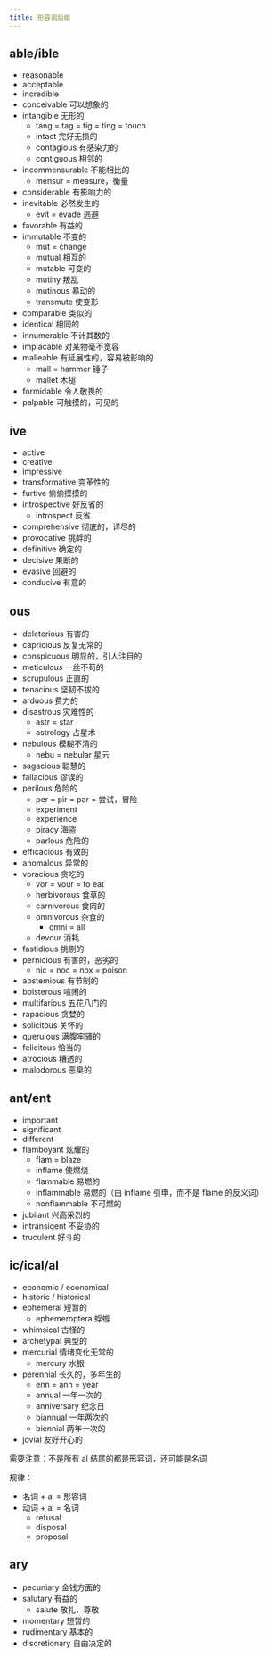 ```yaml
---
title: 形容词后缀
---
```


## able/ible

- reasonable
- acceptable
- incredible
- conceivable 可以想象的
- intangible 无形的
  - tang = tag = tig = ting = touch
  - intact 完好无损的
  - contagious 有感染力的
  - contiguous 相邻的
- incommensurable 不能相比的
  - mensur = measure，衡量
- considerable 有影响力的
- inevitable 必然发生的
  - evit = evade 逃避
- favorable 有益的
- immutable 不变的
  - mut = change
  - mutual 相互的
  - mutable 可变的
  - mutiny 叛乱
  - mutinous 暴动的
  - transmute 使变形
- comparable 类似的
- identical 相同的
- innumerable 不计其数的
- implacable 对某物毫不宽容
- malleable 有延展性的，容易被影响的
  - mall = hammer 锤子
  - mallet 木槌
- formidable 令人敬畏的
- palpable 可触摸的，可见的

## ive

- active
- creative
- impressive
- transformative 变革性的
- furtive 偷偷摸摸的
- introspective 好反省的
  - introspect 反省
- comprehensive 彻底的，详尽的
- provocative 挑衅的
- definitive 确定的
- decisive 果断的
- evasive 回避的
- conducive 有意的

## ous

- deleterious 有害的
- capricious 反复无常的
- conspicuous 明显的，引人注目的
- meticulous 一丝不苟的
- scrupulous 正直的
- tenacious 坚韧不拔的
- arduous 费力的
- disastrous 灾难性的
  - astr = star
  - astrology 占星术
- nebulous 模糊不清的
  - nebu = nebular 星云
- sagacious 聪慧的
- fallacious 谬误的
- perilous 危险的
  - per = pir = par = 尝试，冒险
  - experiment
  - experience
  - piracy 海盗
  - parlous 危险的
- efficacious 有效的
- anomalous 异常的
- voracious 贪吃的
  - vor = vour = to eat
  - herbivorous 食草的
  - carnivorous 食肉的
  - omnivorous 杂食的
    - omni = all
  - devour 消耗
- fastidious 挑剔的
- pernicious 有害的，恶劣的
  - nic = noc = nox = poison
- abstemious 有节制的
- boisterous 喧闹的
- multifarious 五花八门的
- rapacious 贪婪的
- solicitous 关怀的
- querulous 满腹牢骚的
- felicitous 恰当的
- atrocious 糟透的
- malodorous 恶臭的

## ant/ent

- important
- significant
- different
- flamboyant 炫耀的
  - flam = blaze
  - inflame 使燃烧
  - flammable 易燃的
  - inflammable 易燃的（由 inflame 引申，而不是 flame 的反义词）
  - nonflammable 不可燃的
- jubilant 兴高采烈的
- intransigent 不妥协的
- truculent 好斗的

## ic/ical/al

- economic / economical
- historic / historical
- ephemeral 短暂的
  - ephemeroptera 蜉蝣
- whimsical 古怪的
- archetypal 典型的
- mercurial 情绪变化无常的
  - mercury 水银
- perennial 长久的，多年生的
  - enn = ann = year
  - annual 一年一次的
  - anniversary 纪念日
  - biannual 一年两次的
  - biennial 两年一次的
- jovial 友好开心的

需要注意：不是所有 al 结尾的都是形容词，还可能是名词

规律：

- 名词 + al = 形容词
- 动词 + al = 名词
  - refusal
  - disposal
  - proposal

## ary

- pecuniary 金钱方面的
- salutary 有益的
  - salute 敬礼，尊敬
- momentary 短暂的
- rudimentary 基本的
- discretionary 自由决定的
